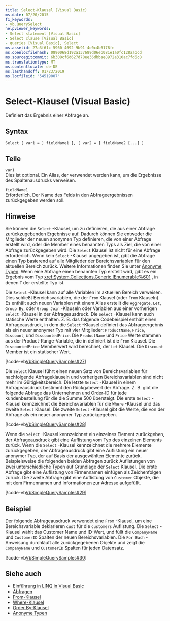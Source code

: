 ```yaml
---
title: Select-Klausel (Visual Basic)
ms.date: 07/20/2015
f1_keywords:
- vb.QuerySelect
helpviewer_keywords:
- Select statement [Visual Basic]
- Select clause [Visual Basic]
- queries [Visual Basic], Select
ms.assetid: 27a3f61c-5960-4692-9b91-4d0c4b6178fe
ms.openlocfilehash: 0890068d192a137689d06eb081e1a0fc128aabcd
ms.sourcegitcommit: 6b308cf6d627d78ee36dbbae8972a310ac7fd6c8
ms.translationtype: MT
ms.contentlocale: de-DE
ms.lasthandoff: 01/23/2019
ms.locfileid: "54519007"
---
```

# <a name="select-clause-visual-basic"></a>Select-Klausel (Visual Basic)
Definiert das Ergebnis einer Abfrage an.  
  
## <a name="syntax"></a>Syntax  
  
```  
Select [ var1 = ] fieldName1 [, [ var2 = ] fieldName2 [...] ]  
```  
  
## <a name="parts"></a>Teile  
 `var1`  
 Dies ist optional. Ein Alias, der verwendet werden kann, um die Ergebnisse des Spaltenausdrucks verweisen.  
  
 `fieldName1`  
 Erforderlich. Der Name des Felds in den Abfrageergebnissen zurückgegeben werden soll.  
  
## <a name="remarks"></a>Hinweise  
 Sie können die `Select` -Klausel, um zu definieren, die aus einer Abfrage zurückzugebenden Ergebnisse auf. Dadurch können Sie entweder die Mitglieder der neuen anonymen Typ definieren, die von einer Abfrage erstellt wird, oder die Member eines benannten Typs als Ziel, die von einer Abfrage zurückgegeben wird. Die `Select` Klausel ist nicht für eine Abfrage erforderlich. Wenn kein `Select` -Klausel angegeben ist, gibt die Abfrage einen Typ basierend auf alle Mitglieder der Bereichsvariablen für den aktuellen Bereich zurück. Weitere Informationen finden Sie unter [Anonyme Typen](../../../visual-basic/programming-guide/language-features/objects-and-classes/anonymous-types.md). Wenn eine Abfrage einen benannten Typ erstellt wird, gibt es ein Ergebnis vom Typ <xref:System.Collections.Generic.IEnumerable%601> , in denen `T` der erstellte Typ ist.  
  
 Die `Select` -Klausel kann auf alle Variablen im aktuellen Bereich verweisen. Dies schließt Bereichsvariablen, die der `From` Klausel (oder `From` Klauseln). Es enthält auch neuen Variablen mit einem Alias erstellt die `Aggregate`, `Let`, `Group By`, oder `Group Join` -Klauseln oder Variablen aus einer vorherigen `Select` -Klausel in der Abfrageausdruck. Die `Select` -Klausel kann auch statische Werte enthalten. Z. B. das folgende Codebeispiel enthält einen Abfrageausdruck, in dem die `Select` -Klausel definiert das Abfrageergebnis als ein neuer anonymer Typ mit vier Mitglieder: `ProductName`, `Price`, `Discount`, und `DiscountedPrice`. Die `ProductName` und `Price` Werte stammen aus der Product-Range-Variable, die in definiert ist die `From` Klausel. Die `DiscountedPrice` Memberwert wird berechnet, der `Let` Klausel. Die `Discount` Member ist ein statischer Wert.  
  
 [!code-vb[VbSimpleQuerySamples#27](../../../visual-basic/language-reference/queries/codesnippet/VisualBasic/select-clause_1.vb)]  
  
 Die `Select` Klausel führt einen neuen Satz von Bereichsvariablen für nachfolgende Abfrageklauseln und vorherigen Bereichsvariablen sind nicht mehr im Gültigkeitsbereich. Die letzte `Select` -Klausel in einem Abfrageausdruck bestimmt den Rückgabewert der Abfrage. Z. B. gibt die folgende Abfrage das Unternehmen und Order-ID für jede kundenbestellung für die die Summe 500 übersteigt. Die erste `Select` -Klausel kennzeichnet die Bereichsvariablen für die `Where` -Klausel und das zweite `Select` Klausel. Die zweite `Select` -Klausel gibt die Werte, die von der Abfrage als ein neuer anonymer Typ zurückgegeben.  
  
 [!code-vb[VbSimpleQuerySamples#28](../../../visual-basic/language-reference/queries/codesnippet/VisualBasic/select-clause_2.vb)]  
  
 Wenn die `Select` -Klausel kennzeichnet ein einzelnes Element zurückgeben, der Abfrageausdruck gibt eine Auflistung vom Typ des einzelnen Elements zurück. Wenn die `Select` -Klausel kennzeichnet die mehrere Elemente zurückgegeben, der Abfrageausdruck gibt eine Auflistung ein neuer anonymer Typ, der auf Basis der ausgewählten Elemente zurück. Beispielsweise die folgenden beiden Abfragen zurück Auflistungen von zwei unterschiedliche Typen auf Grundlage der `Select` Klausel. Die erste Abfrage gibt eine Auflistung von Firmennamen einfügen als Zeichenfolgen zurück. Die zweite Abfrage gibt eine Auflistung von `Customer` Objekte, die mit dem Firmennamen und Informationen zur Adresse aufgefüllt.  
  
 [!code-vb[VbSimpleQuerySamples#29](../../../visual-basic/language-reference/queries/codesnippet/VisualBasic/select-clause_3.vb)]  
  
## <a name="example"></a>Beispiel  
 Der folgende Abfrageausdruck verwendet eine `From` -Klausel, um eine Bereichsvariable deklarieren `cust` für die `customers` Auflistung. Die `Select` -Klausel wählt das Customer Name und ID-Wert, und füllt die `CompanyName` und `CustomerID` Spalten der neuen Bereichsvariablen. Die `For Each` -Anweisung durchläuft alle zurückgegebenen Objekte und zeigt die `CompanyName` und `CustomerID` Spalten für jeden Datensatz.  
  
 [!code-vb[VbSimpleQuerySamples#30](../../../visual-basic/language-reference/queries/codesnippet/VisualBasic/select-clause_4.vb)]  
  
## <a name="see-also"></a>Siehe auch
- [Einführung in LINQ in Visual Basic](../../../visual-basic/programming-guide/language-features/linq/introduction-to-linq.md)
- [Abfragen](../../../visual-basic/language-reference/queries/index.md)
- [From-Klausel](../../../visual-basic/language-reference/queries/from-clause.md)
- [Where-Klausel](../../../visual-basic/language-reference/queries/where-clause.md)
- [Order By-Klausel](../../../visual-basic/language-reference/queries/order-by-clause.md)
- [Anonyme Typen](../../../visual-basic/programming-guide/language-features/objects-and-classes/anonymous-types.md)
